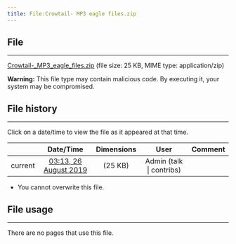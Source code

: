```yaml
---
title: File:Crowtail- MP3 eagle files.zip
---
```


## File
--------

[Crowtail-_MP3_eagle_files.zip](https://wiki.elecrow.com/images/e/ea/Crowtail-_MP3_eagle_files.zip) (file size: 25 KB, MIME type: application/zip)

**Warning:** This file type may contain malicious code. By executing it, your system may be compromised.

## File history
--------

Click on a date/time to view the file as it appeared at that time.

|         |                          Date/Time                           | Dimensions  |                             User                             | Comment |
| :-----: | :----------------------------------------------------------: | :---------: | :----------------------------------------------------------: | :-----: |
| current | [03:13, 26 August 2019](https://wiki.elecrow.com/images/e/ea/Crowtail-_MP3_eagle_files.zip) | (25 KB) | Admin (talk \| contribs) |         |

- You cannot overwrite this file.

## File usage
--------

There are no pages that use this file.